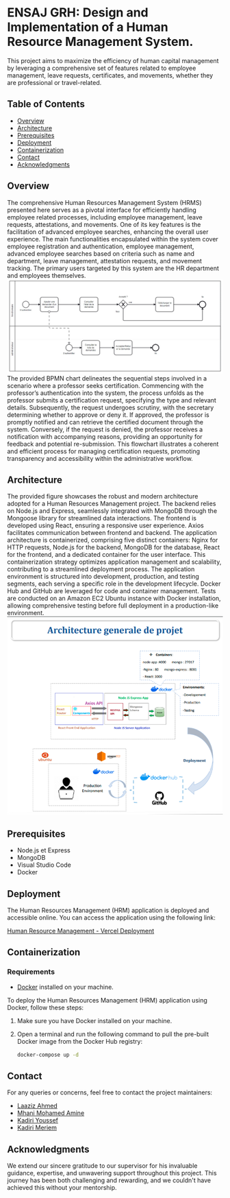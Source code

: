# ENSAJ GRH: Design and Implementation of a Human Resource Management System.

This project aims to maximize the efficiency of human capital management by leveraging a comprehensive set of features related to employee management, leave requests, certificates, and movements, whether they are professional or travel-related.

## Table of Contents

- [Overview](#overview)
- [Architecture](#architecture)
- [Prerequisites](#Prerequisites)
- [Deployment](#Deployment)
- [Containerization](#Containerization)
- [Contact](#contact)
- [Acknowledgments](#acknowledgments)

## Overview

The comprehensive Human Resources Management System (HRMS) presented here serves as a pivotal interface for efficiently handling employee related processes, including employee management, leave requests, attestations, and movements. One of its key features is the facilitation of advanced employee searches, enhancing the overall user experience. The main functionalities encapsulated within the system cover employee registration and authentication, employee management, advanced employee searches based on criteria such as name and department, leave management, attestation requests, and movement tracking. The primary users targeted by this system are the HR department and employees themselves.
![Overview](./réfèrences/bpmn.jpg)
The provided BPMN chart delineates the sequential steps involved in a scenario where a professor seeks certification. Commencing with the professor’s authentication into the system, the process unfolds as the professor submits a certification request, specifying the type and relevant details. Subsequently, the request undergoes scrutiny, with the secretary determining whether to approve or deny it. If approved, the professor is promptly notified and can retrieve the certified document through the system. Conversely, if the request is denied, the professor receives a notification with accompanying reasons, providing an opportunity for feedback and potential re-submission. This flowchart illustrates a coherent and efficient process for managing certification requests, promoting transparency and accessibility within the administrative workflow.

## Architecture

The provided figure showcases the robust and modern architecture adopted for a Human Resources Management project. The backend relies on Node.js and Express, seamlessly integrated with MongoDB through the Mongoose library for streamlined data interactions. The frontend is developed using React, ensuring a responsive user experience. Axios facilitates communication between frontend and backend. The application architecture is containerized, comprising five distinct containers: Nginx for HTTP requests, Node.js for the backend, MongoDB for the database, React for the frontend, and a dedicated container for the user interface. This containerization strategy optimizes application management and scalability, contributing to a streamlined deployment process. The application environment is structured into development, production, and testing segments, each serving a specific role in the development lifecycle. Docker Hub and GitHub are leveraged for code and container management. Tests are conducted on an Amazon EC2 Ubuntu instance with Docker installation, allowing comprehensive testing before full deployment in a production-like environment.
![Architecture](./réfèrences/archi.jpg)

## Prerequisites

- Node.js et Express
- MongoDB
- Visual Studio Code
- Docker

## Deployment

The Human Resources Management (HRM) application is deployed and accessible online. You can access the application using the following link:

[Human Resource Management - Vercel Deployment](https://human-resource-management-frontend.vercel.app)

## Containerization

### Requirements

- [Docker](https://www.docker.com/products/docker-desktop) installed on your machine.


To deploy the Human Resources Management (HRM) application using Docker, follow these steps:

1. Make sure you have Docker installed on your machine.

2. Open a terminal and run the following command to pull the pre-built Docker image from the Docker Hub registry:

   ```bash
   docker-compose up -d

## Contact

For any queries or concerns, feel free to contact the project maintainers:

- [Laaziz Ahmed](mailto:laazizahmed72@gmail.com)
- [Mhani Mohamed Amine](mailto:aminemhani11@gmail.com)
- [Kadiri Youssef](mailto:youssefkadiri2001@gmail.com)
- [Kadiri Meriem](mailto:kadirimeriem133@gmail.com)

## Acknowledgments

We extend our sincere gratitude to our supervisor for his invaluable guidance, expertise, and unwavering support throughout this project. This journey has been both challenging and rewarding, and we couldn't have achieved this without your mentorship.

